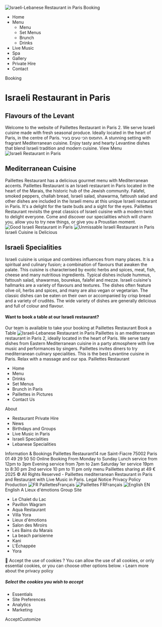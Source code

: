 ![Israeli-Lebanese Restaurant in Paris](https://www.paillettes-paris.com/assets/images/logo.png) Booking
  * Home
  * Menu
    * Menu
    * Set Menus
    * Brunch
    * Drinks
  * Live Music
  * Spa
  * Gallery
  * Private Hire
  * Contact


Booking
# Israeli Restaurant in Paris
## Flavours of the Levant
Welcome to the website of Paillettes Restaurant in Paris 2. We serve Israeli cuisine made with fresh seasonal produce. Ideally located in the heart of Paris, in the centre of Paris. החומוס הכי טעים בעיר. A stunning setting with fragrant Mediterranean cuisine. Enjoy tasty and hearty Levantine dishes that blend Israeli tradition and modern cuisine.
View Menu
![Israeli Restaurant in Paris](https://www.paillettes-paris.com/assets/images/restaurant-spa.png)
## Mediterranean Cuisine
Paillettes Restaurant has a delicious gourmet menu with Mediterranean accents. Paillettes Restaurant is an Israeli restaurant in Paris located in the heart of the Marais, the historic hub of the Jewish community. Falafel, smoked peppers, challah bread, Israeli salad, shawarma, fattoush salad and other dishes are included in the Israeli menu at this unique Israeli restaurant in Paris. It's a delight for the taste buds and a sight for the eyes. Paillettes Restaurant revisits the great classics of Israeli cuisine with a modern twist to delight everyone. Come and discover our specialities which will charm you, allow you to try new things, or give you a Proustian moment.
![Good Israeli Restaurant in Paris](https://www.paillettes-paris.com/assets/images/restaurant-levant-paris.jpg)
![Unmissable Israeli Restaurant in Paris](https://www.paillettes-paris.com/assets/images/paillettes01.png)
Israeli Cuisine is Delicious
## Israeli Specialities
Israeli cuisine is unique and combines influences from many places. It is a spiritual and culinary fusion; a combination of flavours that awaken the palate. This cuisine is characterised by exotic herbs and spices, meat, fish, cheese and many nutritious ingredients. Typical dishes include hummus, fattoush salad, shawarmas, bourekas, falafel and mezze. Israeli cuisine's hallmarks are a variety of flavours and textures. The dishes often feature olive oil, herbs and spices, and many are also vegan or vegetarian. The classic dishes can be eaten on their own or accompanied by crisp bread and a variety of crudités. The wide variety of dishes are generally delicious and full of colour and flavour.
#### Want to book a table at our Israeli restaurant?
Our team is available to take your booking at Paillettes Restaurant
Book a Table
![Israeli-Lebanese Restaurant in Paris](https://www.paillettes-paris.com/assets/images/logo_mini.png)
Paillettes is an mediterranean restaurant in Paris 2, ideally located in the heart of Paris. We serve tasty dishes from Eastern Mediterranean cuisine in a party atmosphere with live music and performances by singers. Paillettes invites diners to try mediterranean culinary specialities. This is the best Levantine cuisine in Paris. Relax with a massage and our spa.
Paillettes Restaurant
  * Home
  * Menu
  * Drinks
  * Set Menus
  * Brunch in Paris
  * Paillettes in Pictures
  * Contact Us


About
  * Restaurant Private Hire
  * News
  * Birthdays and Groups
  * Live Music in Paris
  * Israeli Specialities
  * Lebanese Specialities


Information & Bookings
Paillettes Restaurant14 rue Saint-Fiacre 75002 Paris 01 49 29 50 50
Online Booking
From Monday to Sunday Lunch service from 12pm to 3pm Evening service from 7pm to 2am Saturday 1er service 19pm to 8:30 pm 2nd service 10 pm to 11 pm only menu Paillettes sharing at 49 €
2025 © All Rights Reserved - Paillettes mediterranean Restaurant in Paris and Restaurant with Live Music in Paris.
Legal Notice Privacy Policy Production
![FR Paillettes](https://www.paillettes-paris.com/assets/img/flags/fr.png)Français
![Paillettes FR](https://www.paillettes-paris.com/assets/img/flags/fr.png)Français ![English EN](https://www.paillettes-paris.com/assets/img/flags/en.png)English
A Lieux d'émotions Group Site
  * Le Chalet du Lac
  * Pavillon Wagram
  * Aqua Restaurant
  * Villa Yora
  * Lieux d'émotions
  * Salon des Miroirs
  * Les Bains du Marais
  * La beach parisienne
  * Kani
  * L'Échappée
  * Yora


🍪 Accept the use of cookies ?
You can allow the use of all cookies, or only essential cookies, or you can choose other options below. › Learn more about the privacy policy
##### Select the cookies you wish to accept
  * Essentials
  * Site Preferences
  * Analytics
  * Marketing


AcceptCustomize
